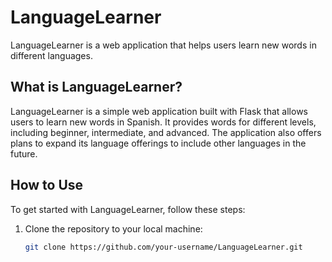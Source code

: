 # LanguageLearner

LanguageLearner is a web application that helps users learn new words in different languages.

## What is LanguageLearner?

LanguageLearner is a simple web application built with Flask that allows users to learn new words in Spanish. It provides words for different levels, including beginner, intermediate, and advanced. The application also offers plans to expand its language offerings to include other languages in the future.

## How to Use

To get started with LanguageLearner, follow these steps:

1. Clone the repository to your local machine:

   ```bash
   git clone https://github.com/your-username/LanguageLearner.git
